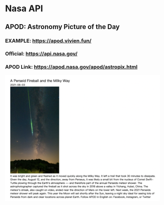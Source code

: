 # Nasa API
## APOD: Astronomy Picture of the Day
### EXAMPLE: https://apod.vivien.fun/
### Official: https://api.nasa.gov/
### APOD Link: https://apod.nasa.gov/apod/astropix.html
![alt text](img1.png)

